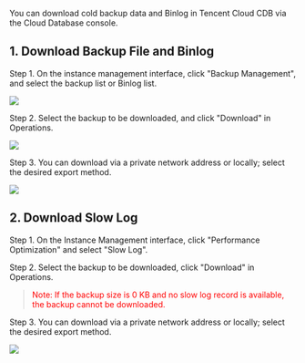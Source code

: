You can download cold backup data and Binlog in Tencent Cloud CDB via the Cloud Database console.

## 1. Download Backup File and Binlog

Step 1. On the instance management interface, click "Backup Management", and select the backup list or Binlog list.

![](//mccdn.qcloud.com/img568139a011f25.png)

Step 2. Select the backup to be downloaded, and click "Download" in Operations.

![](//mccdn.qcloud.com/img568139aed98e2.png)

Step 3. You can download via a private network address or locally; select the desired export method.

![](//mccdn.qcloud.com/img568139bce3e38.png)

## 2. Download Slow Log

Step 1. On the Instance Management interface, click "Performance Optimization" and select "Slow Log".



Step 2. Select the backup to be downloaded, click "Download" in Operations.

><span style = "color:#F00"> Note: If the backup size is 0 KB and no slow log record is available, the backup cannot be downloaded. </span>


Step 3. You can download via a private network address or locally; select the desired export method.

![](//mccdn.qcloud.com/img5681f6aebb6e4.png)

